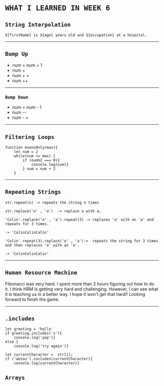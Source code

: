 # `WHAT I LEARNED IN WEEK 6`


## `String Interpolation`

```
${firstName} is ${age} years old and ${occupation} at a hospital. 
```
---
## `Bump Up`

* num = num + 1
* num +
* num + =
* num ++
  
-----

### `Bump Down`

* num = num - 1
* num --
* num - = 

--- 
## `Filtering Loops`
```
function evensOnly(max){
    let num = 2
    while(num <= max) {
        if (num%2 === 0){
            console.log(num)}
        } num = num + 2
    }
```  

---
## `Repeating Strings`
```
str.repeat(n) -> repeats the string n times

str.replace('o' , 'a')  -> replace o with a.

'Colin'.replace('o' , 'a').repeat(3) -> replaces 'o' with an 'a' and repeats for 3 times. 

-> 'CalinCalinCalin'

'Colin'.repeat(3).replace('o' , 'a')->  repeats the string for 3 times and then replaces 'o' with an 'a'.

-> 'ColinColinCalin'
```
---

## `Human Resource Machine`

Fibonacci was very hard. I spent more than 2 hours figuring out how to do it. I think HRM is getting very hard and challenging. However, I can see what it is teaching us in a better way. I hope it won't get that hard!! Looking forward to finish the game.

---
## `.includes`
```
let greeting = 'hello'
if greeting.includes('z'){
    console.log('yep')}
else {
    console.log('try again')}
```
```
let currentCharacter =  str[i];
if ('aeiou').includes(currentCharacter){
    console.log(currentCharacter)}

```

## `Arrays`








